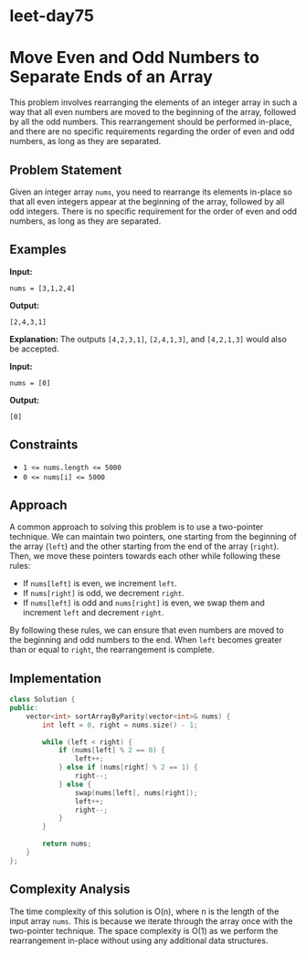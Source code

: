 # leet-day75

# Move Even and Odd Numbers to Separate Ends of an Array

This problem involves rearranging the elements of an integer array in such a way that all even numbers are moved to the beginning of the array, followed by all the odd numbers. This rearrangement should be performed in-place, and there are no specific requirements regarding the order of even and odd numbers, as long as they are separated.

## Problem Statement

Given an integer array `nums`, you need to rearrange its elements in-place so that all even integers appear at the beginning of the array, followed by all odd integers. There is no specific requirement for the order of even and odd numbers, as long as they are separated.

## Examples

**Input:**
```
nums = [3,1,2,4]
```

**Output:**
```
[2,4,3,1]
```

**Explanation:** The outputs `[4,2,3,1]`, `[2,4,1,3]`, and `[4,2,1,3]` would also be accepted.

**Input:**
```
nums = [0]
```

**Output:**
```
[0]
```

## Constraints

- `1 <= nums.length <= 5000`
- `0 <= nums[i] <= 5000`

## Approach

A common approach to solving this problem is to use a two-pointer technique. We can maintain two pointers, one starting from the beginning of the array (`left`) and the other starting from the end of the array (`right`). Then, we move these pointers towards each other while following these rules:

- If `nums[left]` is even, we increment `left`.
- If `nums[right]` is odd, we decrement `right`.
- If `nums[left]` is odd and `nums[right]` is even, we swap them and increment `left` and decrement `right`.

By following these rules, we can ensure that even numbers are moved to the beginning and odd numbers to the end. When `left` becomes greater than or equal to `right`, the rearrangement is complete.

## Implementation

```cpp
class Solution {
public:
    vector<int> sortArrayByParity(vector<int>& nums) {
        int left = 0, right = nums.size() - 1;
        
        while (left < right) {
            if (nums[left] % 2 == 0) {
                left++;
            } else if (nums[right] % 2 == 1) {
                right--;
            } else {
                swap(nums[left], nums[right]);
                left++;
                right--;
            }
        }
        
        return nums;
    }
};
```

## Complexity Analysis

The time complexity of this solution is O(n), where n is the length of the input array `nums`. This is because we iterate through the array once with the two-pointer technique. The space complexity is O(1) as we perform the rearrangement in-place without using any additional data structures.

